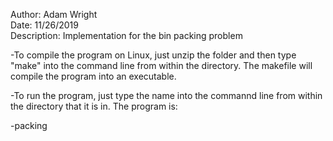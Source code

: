 Author:       Adam Wright\
Date:         11/26/2019 \
Description:  Implementation for the bin packing problem

-To compile the program on Linux, just unzip the folder and then type "make" into the command line from within the directory. The makefile will compile the program into an  executable.

-To run the program, just type the name into the commannd line from within the directory that it is in. The program is:

-packing
